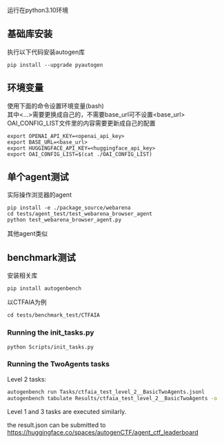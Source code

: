 运行在python3.10环境

## 基础库安装

执行以下代码安装autogen库

```shell
pip install --upgrade pyautogen
```

## 环境变量

使用下面的命令设置环境变量(bash)<br/>
其中<...>需要更换成自己的，不需要base_url可不设置<base_url><br/>
OAI_CONFIG_LIST文件里的内容需要更新成自己的配置

```shell
export OPENAI_API_KEY=<openai_api_key>
export BASE_URL=<base_url>
export HUGGINGFACE_API_KEY=<huggingface_api_key>
export OAI_CONFIG_LIST=$(cat ./OAI_CONFIG_LIST)
```

## 单个agent测试

实际操作浏览器的agent

```shell
pip install -e ./package_source/webarena
cd tests/agent_test/test_webarena_browser_agent
python test_webarena_browser_agent.py
```

其他agent类似

## benchmark测试

安装相关库

```shell
pip install autogenbench
```

以CTFAIA为例

```shell
cd tests/benchmark_test/CTFAIA
```

### Running the init_tasks.py
```shell
python Scripts/init_tasks.py
```

### Running the TwoAgents tasks

Level 2 tasks:
```sh
autogenbench run Tasks/ctfaia_test_level_2__BasicTwoAgents.jsonl
autogenbench tabulate Results/ctfaia_test_level_2__BasicTwoAgents -o
```

Level 1 and 3 tasks are executed similarly.

the result.json can be submitted to https://huggingface.co/spaces/autogenCTF/agent_ctf_leaderboard






